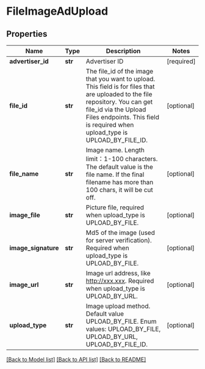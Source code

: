 # FileImageAdUpload

## Properties
Name | Type | Description | Notes
------------ | ------------- | ------------- | -------------
**advertiser_id** | **str** | Advertiser ID | [required] 
**file_id** | **str** | The file_id of the image that you want to upload. This field is for files that are uploaded to the file repository. You can get file_id via the Upload Files endpoints. This field is required when upload_type is UPLOAD_BY_FILE_ID. | [optional] 
**file_name** | **str** | Image name. Length limit：1-100 characters. The default value is the file name. If the final filename has more than 100 chars, it will be cut off. | [optional] 
**image_file** | **str** | Picture file, required when upload_type is UPLOAD_BY_FILE. | [optional] 
**image_signature** | **str** | Md5 of the image (used for server verification). Required when upload_type is UPLOAD_BY_FILE. | [optional] 
**image_url** | **str** | Image url address, like http://xxx.xxx. Required when upload_type is UPLOAD_BY_URL. | [optional] 
**upload_type** | **str** | Image upload method. Default value UPLOAD_BY_FILE.   Enum values: UPLOAD_BY_FILE, UPLOAD_BY_URL, UPLOAD_BY_FILE_ID. | [optional] 

[[Back to Model list]](../README.md#documentation-for-models) [[Back to API list]](../README.md#documentation-for-api-endpoints) [[Back to README]](../README.md)

